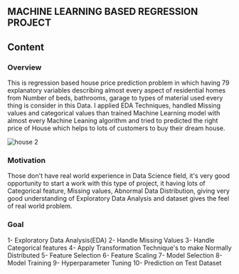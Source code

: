 ## MACHINE LEARNING BASED REGRESSION PROJECT

## Content
### Overview
This is regression based house price prediction problem in which having 79 explanatory variables describing almost every aspect of residential homes from Number of beds, bathrooms, garage to types of material used every thing is consider in this Data. I applied EDA Techniques, handled Missing values and categorical values than trained Machine Learning model with almost every Machine Leaning algorithm and tried to predicted the right price of House which helps to lots of customers to buy their dream house.

![house 2](https://user-images.githubusercontent.com/66259814/102322739-8a74db80-3fa5-11eb-9c06-5bc912d81c96.jpg)

### Motivation
Those don't have real world experience in Data Science field, it's very good opportunity to start a work with this type of project, it having lots of Categorical feature, Missing values, Abnormal Data Distribution, giving very good understanding of Exploratory Data Analysis and dataset gives the feel of real world problem.

### Goal
1- Exploratory Data Analysis(EDA)
2- Handle Missing Values
3- Handle Categorical features
4- Apply Transformation Technique's to make Normally Distributed
5- Feature Selection
6- Feature Scaling
7- Model Selection
8- Model Training
9- Hyperparameter Tuning
10- Prediction on Test Dataset 
